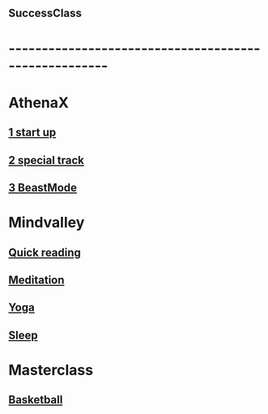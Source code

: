 ## SuccessClass
# -----------------------------------------------------
# AthenaX
## [1 start up](https://drive.google.com/drive/folders/1fpT7djVqgBAT2Hn4yHayaz9vPXg-Anbz?usp=sharing)
## [2 special track](https://drive.google.com/drive/folders/1dRPUanxb8gglwUS-2RfOVqADV2YPdSYN?usp=sharing)
## [3 BeastMode](https://drive.google.com/drive/folders/107H9C-2M7CNGM9pSlC75qT0oipvNAVY9?usp=sharing)

# Mindvalley
## [Quick reading](https://drive.google.com/drive/folders/1-Lsaf1stIUdAa_cZ65H1rDbePQsKbbkj?usp=sharing)
## [Meditation](https://drive.google.com/drive/folders/1V_gHRossvvwoYvhvNvi5DCC0BcLoseh_?usp=sharing)
## [Yoga](https://drive.google.com/drive/folders/1XXkHCCBjatx25IMoZBZ5PZ8eRBY0IUvr?usp=sharing)
## [Sleep]()

# Masterclass

## [Basketball](https://drive.google.com/drive/folders/1rpkC_Ucjk_KFgPt6LEFaqujz1wsERPqf?usp=sharing)
